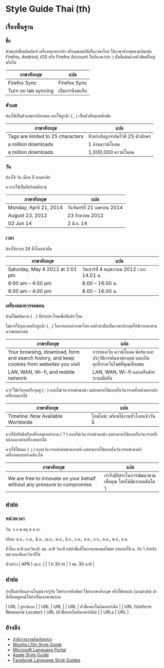 # Style Guide Thai (th)

## เรื่องพื้นฐาน

### ชื่อ

ห้ามแปลชื่อผลิตภันฑ์ เครื่องหมายการค้า หรือคุณสมบัติเป็นภาษาไทย ใช้ภาษาอังกฤษตามเดิมเช่น Firefox, Andriod, iOS หรือ Firefox Account ให้สังเกตว่าคำ ๆ นั้นขึ้นต้นด้วยตัวพิมพ์ใหญ่หรือไม่

| ภาษาอังกฤษ | แปล |
| --------- | ---- |
|Firefox Sync | Firefox Sync |
| Turn on tab syncing | เปิดการซิงค์แท็บ |

### ตัวเลข

ต้องใช้เป็นตัวเลขอารบิกเสมอ และใช้ลูกน้ำ ( , ) เป็นตัวคั่นทุกหลักพัน

| ภาษาอังกฤษ | แปล |
| --------- | ---- |
| Tags are limited to 25 characters | ป้ายกำกับถูกจำกัดไว้ที่ 25 ตัวอักษร |
| a million downloads | 1 ล้านดาวน์โหลด |
| a million downloads | 1,000,000 ดาวน์โหลด |

### วัน

ต้องใช้ วัน เดือน ปี ตามลำดับ

ควรจะใช้เป็นปีคริสต์ศักราช

| ภาษาอังกฤษ | แปล |
| --------- | ---- |
| Monday, April 21, 2014 | วันจันทร์ที่ 21 เมษายน 2014 |
| August 23, 2012 | 23 สิงหาคม 2012 |
| 02 Jun 14 | 2 มิ.ย. 14 |

### เวลา

ต้องใช้ระบบ 24 ชั่วโมงเท่านั้น

| ภาษาอังกฤษ | แปล |
| --------- | ---- |
Saturday, May 4 2012 at 2:01 pm | วันเสาร์ที่ 4 พฤษภาคม 2012 เวลา 14.01 น. |
| 8:00 am – 4:00 pm | 8.00 – 16.00 น. |
| 8:00 am – 4:00 pm | 8.00 – 16.00 น. |

### เครื่องหมายวรรคตอน

ห้ามใช้มหัพภาค ( . ) ที่ท้ายประโยคเพื่อปิดประโยค

ไม่ควรใช้จุลภาคหรือลูกน้ำ ( , ) ในการแบ่งคำภาษาไทย แต่ถ้าคำนั้นเป็นภาษาอังกฤษให้พิจารณาตามความเหมาะสม

| ภาษาอังกฤษ | แปล |
| --------- | ---- |
| Your browsing, download, form and search history, and keep cookies from websites you visit | การท่องเว็บ ดาวน์โหลด ฟอร์ม และประวัติการค้นหาของคุณ และเก็บคุกกี้จากเว็บไซต์ที่คุณเยี่ยมชม|
| LAN, WAN, Wi-fi, and mobile network | LAN, WAN, Wi-fi และเครือข่ายระบบมือถือ |

ควร'ใช้ทวิภาคหรือจุดคู่ ( : ) แบบไม่เว้นวรรคด้านหน้า แต่สามารถใช้แบบทั้งเว้นวรรคทั้งหน้าและหลังเครื่องหมายได้

| ภาษาอังกฤษ | แปล |
| --------- | ---- |
| Timeline: Now Available Worldwide | ไทมไลน์: พร้อมใช้งานทั่วโลกแล้ววันนี้ |

ควรใช้ปรัศนีหรือเครื่องหมายคำถาม ( ? ) แบบไม่เว้นวรรคด้านหน้า แต่สามารถใช้แบบทั้งเว้นวรรคทั้งหน้าและหลังเครื่องหมายได้

ควรใช้ไม้ยมก ( ๆ ) แบบเว้นวรรคด้านหน้าและหลัง แต่สามารถใช้แบบทั้งเว้นวรรคด้านหลังเครื่องหมายอย่างเดียวได้

| ภาษาอังกฤษ | แปล |
| --------- | ---- |
| We are free to innovate on your behalf without any pressure to compromise | เราจึงมีอิสระในการพัฒนาตามเพื่อคุณ โดยไม่มีแรงกดดันใด ๆ |

## คำย่อ

### หน่วยเวลา

วัน: จ อ พ พฤ ศ ส อา

เดือน: ม.ค., ก.พ., มี.ค., เม.ย., พ.ค., มิ.ย., ก.ค., ส.ค., ก.ย., ต.ค., พ.ย., ธ.ค.

ชั่วโมง นาที และวินาที: ชม. นาที วินาที แต่ถ้าพื้นที่ในการแสดงผลไม่พอ สามารถใช้ น. กับ วิ สำหรับหน่วยนาทีและวินาทีได้

ตัวอย่าง
| APR | เม.ย. |
| 1 h 30 m | 1 ชม. 30 นาที |

## คำย่อ

ถ้าเป็นคำที่คนส่วนใหญ่น่าจะรู้จัก ให้ทำการทับศัพท์ ใช้คำภาษาอังกฤษ หรือใช้คำแปล (ตามลำดับ) คำที่เป็นพหูพจน์ให้ทำเป็นเอกพจน์ก่อน

| URL | ยูอาร์แอล |
| URL | URL |
| URL | ตัวชี้แหล่งในอินเทอร์เน็ต |
| URL (Uniform Resource Locator) | URL (ตัวชี้แหล่งในอินเทอร์เน็ต) |
| URLs | URL |

## อ้างอิง

* [สำนักงานราชบัณฑิตยสภา](http://www.royin.go.th/)
* [Mozilla L10n Style Guide](https://developer.mozilla.org/en-US/docs/L10n_Style_Guide)
* [Microsoft Language Portal](https://www.microsoft.com/Language/en-US/Default.aspx)
* [Apple Style Guide](https://help.apple.com/asg/mac/2013/ASG_2013.pdf)
* [Facebook Language Style Guides](https://www.facebook.com/translations/style_guides)
